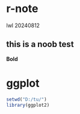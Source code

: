 # r-note
lwl 20240812


## this is a noob test

**Bold**  

# ggplot
```R
setwd("D:/tu/")
library(ggplot2)
